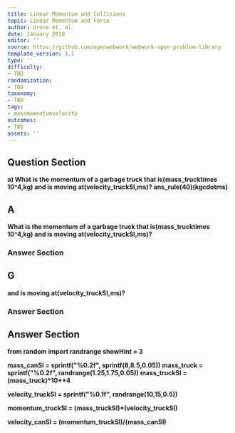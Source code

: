 ```yaml
---
title: Linear Momentum and Collisions
topic: Linear Momentum and Force
author: Urone et. al
date: January 2018
editor: ''
source: https://github.com/openwebwork/webwork-open-problem-library
template_version: 1.1
type: ''
difficulty:
- TBD
randomization:
- TBD
taxonomy:
- TBD
tags:
- massmomentumvelocity
outcomes:
- TBD
assets: ''
---
```


## Question Section 

<b>
a) What is the momentum of a garbage truck that is(mass_trucktimes 10^4,kg) and is moving at(velocity_truckSI,ms)?
ans_rule(40)(kgcdotms)

## A
What is the momentum of a garbage truck that is(mass_trucktimes 10^4,kg) and is moving at(velocity_truckSI,ms)?
### Answer Section
## G
and is moving at(velocity_truckSI,ms)?
### Answer Section


## Answer Section

from random import randrange
showHint = 3

mass_canSI = sprintf("%0.2f", sprintf(8,8.5,0.05))
mass_truck = sprintf("%0.2f", randrange(1.25,1.75,0.05))
mass_truckSI = (mass_truck)*10**4

velocity_truckSI = sprintf("%0.1f", randrange(10,15,0.5))

momentum_truckSI = (mass_truckSI)*(velocity_truckSI)

velocity_canSI = (momentum_truckSI)/(mass_canSI)